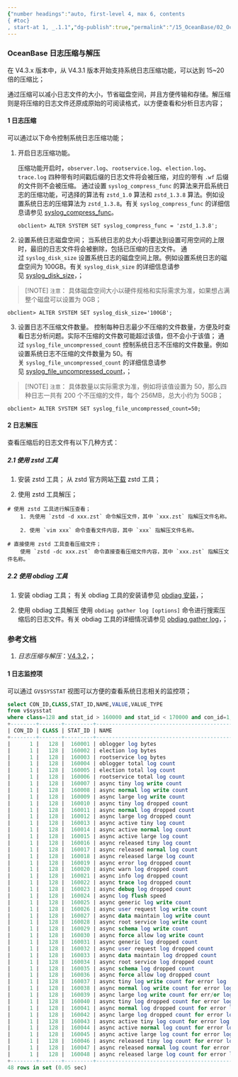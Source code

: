 ```yaml
---
{"number headings":"auto, first-level 4, max 6, contents
{ #toc}
, start-at 1, _.1.1","dg-publish":true,"permalink":"/15_OceanBase/02_OceanBase 基本操作/02_集群和多租户管理/管理日志/OceanBase  日志压缩与解压/","dgPassFrontmatter":true}
---
```




### OceanBase 日志压缩与解压
在 V4.3.x 版本中，从 V4.3.1 版本开始支持系统日志压缩功能，可以达到 15~20 倍的压缩比；

通过压缩可以减小日志文件的大小，节省磁盘空间，并且方便传输和存储。解压缩则是将压缩的日志文件还原成原始的可阅读格式，以方便查看和分析日志内容；

#### 1 日志压缩
可以通过以下命令控制系统日志压缩功能；

1. 开启日志压缩功能。
    
    压缩功能开启时，`observer.log`、`rootservice.log`、`election.log`、`trace.log` 四种带有时间戳后缀的日志文件将会被压缩，对应的带有 `.wf` 后缀的文件则不会被压缩。 通过设置 `syslog_compress_func` 的算法来开启系统日志的压缩功能，可选择的算法有 `zstd_1.0` 算法和 `zstd_1.3.8` 算法。例如设置系统日志的压缩算法为 `zstd_1.3.8`。有关 `syslog_compress_func` 的详细信息请参见 [syslog_compress_func](https://www.oceanbase.com/docs/common-oceanbase-database-cn-1000000001052433)。
    
    ```shell
    obclient> ALTER SYSTEM SET syslog_compress_func = 'zstd_1.3.8';
    ```
    
2. 设置系统日志磁盘空间；
当系统日志的总大小将要达到设置可用空间的上限时，最旧的日志文件将会被删除，包括已压缩的日志文件。 通过 `syslog_disk_size` 设置系统日志的磁盘空间上限。例如设置系统日志的磁盘空间为 100GB。有关 `syslog_disk_size` 的详细信息请参见 [syslog_disk_size](https://www.oceanbase.com/docs/common-oceanbase-database-cn-1000000001052598)，；

> [!NOTE] `注意`：
> 具体磁盘空间大小以硬件规格和实际需求为准，如果想占满整个磁盘可以设置为 0GB；

```shell
obclient> ALTER SYSTEM SET syslog_disk_size='100GB';
```

3. 设置日志不压缩文件数量。 控制每种日志最少不压缩的文件数量，方便及时查看日志分析问题。实际不压缩的文件数可能超过该值，但不会小于该值；
通过 `syslog_file_uncompressed_count` 控制系统日志不压缩的文件数量。例如设置系统日志不压缩的文件数量为 50。有关 `syslog_file_uncompressed_count` 的详细信息请参见 [syslog_file_uncompressed_count](https://www.oceanbase.com/docs/common-oceanbase-database-cn-1000000001052495)，；

> [!NOTE] `注意`：
> 具体数量以实际需求为准，例如将该值设置为 50，那么四种日志一共有 200 个不压缩的文件，每个 256MB，总大小约为 50GB；

```shell
obclient> ALTER SYSTEM SET syslog_file_uncompressed_count=50;
```


#### 2 日志解压
查看压缩后的日志文件有以下几种方式：

##### 2.1 使用 zstd 工具

1. 安装 zstd 工具；
从 zstd 官方网站[下载](https://github.com/facebook/zstd) zstd 工具；

2. 使用 zstd 工具解压；
```shell
# 使用 zstd 工具进行解压查看；
	1. 先使用 `zstd -d xxx.zst` 命令解压文件，其中 `xxx.zst` 指解压文件名称。
		
	2. 使用 `vim xxx` 命令查看文件内容，其中 `xxx` 指解压文件名称。
		
# 直接使用 zstd 工具查看压缩文件；
	使用 `zstd -dc xxx.zst` 命令直接查看压缩文件内容，其中 `xxx.zst` 指解压文件名称。
```


##### 2.2 使用 obdiag 工具
1. 安装 obdiag 工具；
有关 obdiag 工具的安装请参见 [obdiag 安装](https://www.oceanbase.com/docs/common-obdiag-cn-1000000000564045)，；
        
1. 使用 obdiag 工具解压
使用 `obdiag gather log [options]` 命令进行搜索压缩后的日志文件。有关 obdiag 工具的详细情况请参见 [obdiag gather log](https://www.oceanbase.com/docs/common-obdiag-cn-1000000000564056)，；


### 参考文档
1. *日志压缩与解压*：[V4.3.2](https://www.oceanbase.com/docs/common-oceanbase-database-cn-1000000001049897)，；


#### 1 日志监控项
可以通过 `GV$SYSSTAT` 视图可以方便的查看系统日志相关的监控项；
```sql
select CON_ID,CLASS,STAT_ID,NAME,VALUE,VALUE_TYPE 
from v$sysstat 
where class=128 and stat_id > 160000 and stat_id < 170000 and con_id=1; 
+--------+-------+---------+-----------------------------------------------+-----------+------------+
| CON_ID | CLASS | STAT_ID | NAME                                          | VALUE     | VALUE_TYPE |
+--------+-------+---------+-----------------------------------------------+-----------+------------+
|      1 |   128 |  160001 | oblogger log bytes                            | 205153873 | SET_VALUE  |
|      1 |   128 |  160002 | election log bytes                            |    482464 | SET_VALUE  |
|      1 |   128 |  160003 | rootservice log bytes                         | 222306504 | SET_VALUE  |
|      1 |   128 |  160004 | oblogger total log count                      |    418151 | SET_VALUE  |
|      1 |   128 |  160005 | election total log count                      |       521 | SET_VALUE  |
|      1 |   128 |  160006 | rootservice total log count                   |   1068461 | SET_VALUE  |
|      1 |   128 |  160007 | async tiny log write count                    |         0 | SET_VALUE  |
|      1 |   128 |  160008 | async normal log write count                  |         0 | SET_VALUE  |
|      1 |   128 |  160009 | async large log write count                   |         0 | SET_VALUE  |
|      1 |   128 |  160010 | async tiny log dropped count                  |         0 | SET_VALUE  |
|      1 |   128 |  160011 | async normal log dropped count                |         0 | SET_VALUE  |
|      1 |   128 |  160012 | async large log dropped count                 |         0 | SET_VALUE  |
|      1 |   128 |  160013 | async active tiny log count                   |         0 | SET_VALUE  |
|      1 |   128 |  160014 | async active normal log count                 |         0 | SET_VALUE  |
|      1 |   128 |  160015 | async active large log count                  |         0 | SET_VALUE  |
|      1 |   128 |  160016 | async released tiny log count                 |         0 | SET_VALUE  |
|      1 |   128 |  160017 | async released normal log count               |         0 | SET_VALUE  |
|      1 |   128 |  160018 | async released large log count                |         0 | SET_VALUE  |
|      1 |   128 |  160019 | async error log dropped count                 |         0 | SET_VALUE  |
|      1 |   128 |  160020 | async warn log dropped count                  |  65398852 | SET_VALUE  |
|      1 |   128 |  160021 | async info log dropped count                  |   3042983 | SET_VALUE  |
|      1 |   128 |  160022 | async trace log dropped count                 |      1163 | SET_VALUE  |
|      1 |   128 |  160023 | async debug log dropped count                 |         0 | SET_VALUE  |
|      1 |   128 |  160024 | async log flush speed                         |         0 | SET_VALUE  |
|      1 |   128 |  160025 | async generic log write count                 |   1475793 | SET_VALUE  |
|      1 |   128 |  160026 | async user request log write count            |         0 | SET_VALUE  |
|      1 |   128 |  160027 | async data maintain log write count           |         1 | SET_VALUE  |
|      1 |   128 |  160028 | async root service log write count            |         0 | SET_VALUE  |
|      1 |   128 |  160029 | async schema log write count                  |     11339 | SET_VALUE  |
|      1 |   128 |  160030 | async force allow log write count             |    138931 | SET_VALUE  |
|      1 |   128 |  160031 | async generic log dropped count               |  68422128 | SET_VALUE  |
|      1 |   128 |  160032 | async user request log dropped count          |         0 | SET_VALUE  |
|      1 |   128 |  160033 | async data maintain log dropped count         |         0 | SET_VALUE  |
|      1 |   128 |  160034 | async root service log dropped count          |         0 | SET_VALUE  |
|      1 |   128 |  160035 | async schema log dropped count                |     20870 | SET_VALUE  |
|      1 |   128 |  160036 | async force allow log dropped count           |         0 | SET_VALUE  |
|      1 |   128 |  160037 | async tiny log write count for error log      |         0 | SET_VALUE  |
|      1 |   128 |  160038 | async normal log write count for error log    |         0 | SET_VALUE  |
|      1 |   128 |  160039 | async large log write count for err/or log    |         0 | SET_VALUE  |
|      1 |   128 |  160040 | async tiny log dropped count for error log    |         0 | SET_VALUE  |
|      1 |   128 |  160041 | async normal log dropped count for error log  |         0 | SET_VALUE  |
|      1 |   128 |  160042 | async large log dropped count for error log   |         0 | SET_VALUE  |
|      1 |   128 |  160043 | async active tiny log count for error log     |         0 | SET_VALUE  |
|      1 |   128 |  160044 | async active normal log count for error log   |         0 | SET_VALUE  |
|      1 |   128 |  160045 | async active large log count for error log    |         0 | SET_VALUE  |
|      1 |   128 |  160046 | async released tiny log count for error log   |         0 | SET_VALUE  |
|      1 |   128 |  160047 | async released normal log count for error log |         0 | SET_VALUE  |
|      1 |   128 |  160048 | async released large log count for error log  |         0 | SET_VALUE  |
+--------+-------+---------+-----------------------------------------------+-----------+------------+
48 rows in set (0.05 sec)
```